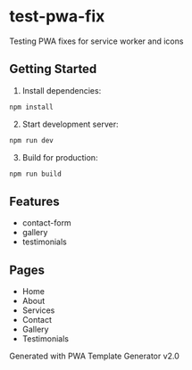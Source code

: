 # test-pwa-fix

Testing PWA fixes for service worker and icons

## Getting Started

1. Install dependencies:
```bash
npm install
```

2. Start development server:
```bash
npm run dev
```

3. Build for production:
```bash
npm run build
```

## Features

- contact-form
- gallery
- testimonials

## Pages

- Home
- About
- Services
- Contact
- Gallery
- Testimonials

Generated with PWA Template Generator v2.0
